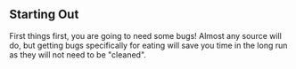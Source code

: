 Starting Out
------------

First things first, you are going to need some bugs! Almost any source will do,
but getting bugs specifically for eating will save you time in the long run as
they will not need to be "cleaned".
